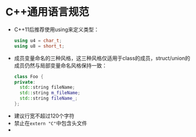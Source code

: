 # C++通用语言规范

* C++11后推荐使用using来定义类型：
  ```cpp
  using u4 = char_t;
  using u8 = short_t;
  ```
* 成员变量命名的三种风格，这三种风格仅适用于class的成员，struct/union的成员仍然与局部变量命名风格保持一致：
  ```cpp
  class Foo {
  private:
    std::string fileName;
    std::string m_fileName;
    std::string fileName_;
  };
  ```
* 建议行宽不超过120个字符
* 禁止在`extern "C"`中包含头文件
* 